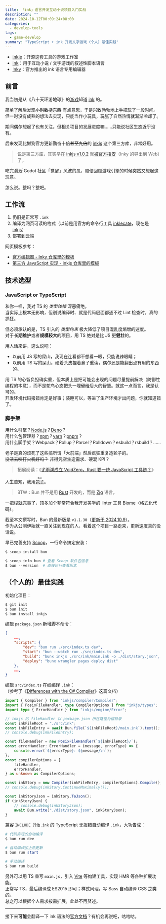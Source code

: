 ```yaml
---
title: 「ink」语言开发互动小说项目入门实战
description: ""
date: 2024-10-12T00:09:24+08:00
categories:
  - develop-tools
tags:
  - game-develop
summary: "TypeScript + ink 开发文字游戏（个人）最佳实践"
---
```


- [inkle](https://www.inklestudios.com/)：开源这套工具的游戏工作室
- [ink](https://github.com/inkle/ink)：用于互动小说 / 文字游戏的叙述性脚本语言
- [Inky](https://github.com/inkle/inky)：官方推出的 ink 语言专用编辑器

## 前言

我当初是从《八十天环游地球》的[游戏](https://store.steampowered.com/app/381780/)知道 [ink](https://www.inklestudios.com/ink/) 的。

简单了解后发现~~小别致挺东西~~ 有点意思，于是兴致勃勃地上手把玩了一段时间。\
但一时没有成熟的想法去实现，只能当作小玩具，玩腻了自然热情就渐渐冷却了。

期间偶尔想起了也有关注，但相关项目的发展进度嘛……只能说社区生态近乎没有。

后来发现比懒狗官方更新勤奋十倍~~甚至九倍~~的 [inkjs](https://github.com/y-lohse/inkjs) 这个第三方库，非常好用。

> 说是第三方库，其实早在 [inkjs v1.0.2](https://www.npmjs.com/package/inkjs/v/1.0.2) 就[被官方招安](https://github.com/inkle/inky/blob/e1d812c5feca60edfc3b2a9355bd3b4636f80d7e/app/package.json)（Inky 的导出到 Web）了。

吃完<dfn title="2024 年 9 月底 10 月初">最近</dfn> Godot 社区「觉醒」风波的瓜，顺便回顾游戏引擎的时候突然又想起这玩意。

怎么说。整吗？整吧。

## 工作流

1. 仍旧是正常写 `.ink`
2. 编译为网页可读的格式（以前是用官方的命令行工具 [inklecate](https://github.com/inkle/ink/releases)，现在是 [inkjs](https://github.com/y-lohse/inkjs)）
3. 部署到云端

网页模板参考：
- [官方编辑器 - Inky 仓库里的模板](https://github.com/inkle/inky/tree/master/app/export-for-web-template)
- [第三方 JavaScript 实现 - inkjs 仓库里的模板](https://github.com/y-lohse/inkjs/tree/master/templates)

## 技术选型

### JavaScript or TypeScript

和你一样，我对 TS 的 _类型体操_ 深恶痛绝。\
当实际上根本无影响，但别说编译时、就是代码层面都通不过 Lint 检查时，真的抓狂。

但必须承认的是，TS 引入的 _类型约束_ 极大降低了项目混乱度熵增的速度。\
对于**长期维护**或者**规模较大**的项目，用 TS 绝对是比 JS 更**健壮**的。

用人话来讲，这么说吧：
- 以前用 JS 写的屎山，我现在连看都不想看一眼，只能说辣眼睛；
- 以前用 TS 写的屎山，硬着头皮捏着鼻子重读，偶尔还是能翻出点有用的东西的。

用 TS 的心智负担确实重，但本质上是把可能会出现的问题尽量提前解决（防御性编程的本意），而不是鸵鸟心态把头一埋~~留给后人的智慧~~。就这一点而言，我是认可的。\
开发环境代码报错肯定是好事；装睡可以，等进了生产环境才出问题，你就知道错了。

### 脚手架

用什么引擎？[Node.js](https://nodejs.org/)？[Deno](https://deno.com/)？\
用什么包管理器？[npm](https://www.npmjs.com/)？[yarn](https://yarnpkg.com/)？[pnpm](https://pnpm.io/)？\
用什么脚手架？Webpack？Rollup？Parcel？Rolldown？esbuild？rsbuild？……

老子是真的烦死了这些搞所谓「大前端」然后疯狂重复造轮子的。\
~~没活去咬打火机好吗？~~ 非得凭空生造需求、硬混 KPI？

> 拓展阅读：《[尤雨溪成立 VoidZero，Rust 要一统 JavaScript 工具链？](https://juejin.cn/post/7422404598360948748)》

人生苦短，我用[<ruby>包子<rp>(</rp><rt>Bun</rt><rp>)</rp></ruby>](https://bun.sh/)。

> BTW：Bun 并不是用 [Rust](https://www.rust-lang.org/) 开发的，而是 [Zig](https://ziglang.org/) 语言。

一把梭就完事了，顶多加个非常符合我开发美学的 linter 工具 [Biome](https://biomejs.dev/)（格式化代码）。

截至本文撰写时，Bun 的最新版是 `v1.1.30`（[更新于 2024.10.9](https://bun.sh/blog/bun-v1.1.30)）。\
作为从公测伊始就一直关注到现在的人，看着这个项目一路走来，更新速度真的没话说。

早已完善支持 [Scoop](https://scoop.sh/)，一行命令搞定安装：
```PowerShell
$ scoop install bun

$ scoop info bun # 查看 Scoop 软件包信息
$ bun --version  # 直接运行查看版本
```

## （个人的）最佳实践

初始化项目：
```PowerShell
$ git init
$ bun init
$ bun install inkjs
```

编辑 `package.json` 新增脚本命令：
```JSON
{
	……,
	"scripts": {
		"dev": "bun run ./src/index.ts dev",
		"start": "bun --watch run ./src/index.ts dev",
		"build": "bunx inkjs ./src/ink/main.ink -o ./dist/story.json",
		"deploy": "bunx wrangler pages deploy dist"
	},
	……,
}
```

编辑 `src/index.ts` 在线编译 `.ink`：\
（参考了《[Differences with the C# Compiler](https://github.com/y-lohse/inkjs/blob/master/docs/compiler-differences.md)》这篇文档）
```TypeScript
import { Compiler } from "inkjs/compiler/Compiler";
import { PosixFileHandler, type CompilerOptions } from "inkjs/types";
import type { ErrorHandler } from "inkjs/engine/Error";

// inkjs 的 fileHandler 以 package.json 所在路径为根目录
const inkFileRoot = "./src/ink";
const inkFileEntry = await Bun.file(`${inkFileRoot}/main.ink`).text();
// console.debug(inkFileEntry);

const fileHandler = new PosixFileHandler(`${inkFileRoot}/`);
const errorHandler: ErrorHandler = (message, errorType) => {
	console.error(`${errorType}: ${message}\n`);
};
const compilerOptions = {
	fileHandler,
	errorHandler,
} as unknown as CompilerOptions;

const inkStory = new Compiler(inkFileEntry, compilerOptions).Compile();
// console.debug(inkStory.ContinueMaximally());

const inkStoryJson = inkStory.ToJson();
if (inkStoryJson) {
	// console.debug(inkStoryJson);
	await Bun.write("./dist/story.json", inkStoryJson);
}
```

兼容 `INCLUDE 其他.ink` 的 TypeScript 无报错自动编译 `.ink`，大功告成：
```PowerShell
# 代码实现的自动编译
$ bun run dev

# 自动编译加上热更新
$ bun run start

# 手动编译
$ bun run build
```

另外可以用 TS 重写 `main.js`，引入 [Vite](https://cn.vitejs.dev/) 等构建工具，实现 HMR 等各种扩展功能。\
正常写 TS，最后编译成 ES2015 即可；样式同理，写 Sass 自动编译 CSS 之类的。\
总之可以根据个人需求按需扩展，此处不再赘述。

---

接下来**可能**会翻译一下 ink 语法的[官方文档](https://github.com/inkle/ink/blob/master/Documentation/WritingWithInk.md)？有机会再说吧，咕咕咕。
